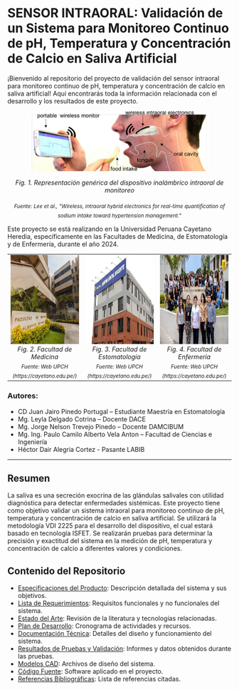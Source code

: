 # SENSOR INTRAORAL: Validación de un Sistema para Monitoreo Continuo de pH, Temperatura y Concentración de Calcio en Saliva Artificial

¡Bienvenido al repositorio del proyecto de validación del sensor intraoral para monitoreo continuo de pH, temperatura y concentración de calcio en saliva artificial! Aquí encontrarás toda la información relacionada con el desarrollo y los resultados de este proyecto.

<p align="center">
  <img src="images/sensor_reference_1.png" alt="Sensor de Referencia">
</p>
<p align="center"><i>Fig. 1. Representación genérica del dispositivo inalámbrico intraoral de monitoreo</i></p>
<p align="center"><sub><i>Fuente: Lee et al., "Wireless, intraoral hybrid electronics for real-time quantification of sodium intake toward hypertension management."</i></sub></p>

Este proyecto se está realizando en la Universidad Peruana Cayetano Heredia, específicamente en las Facultades de Medicina, de Estomatología y de Enfermería, durante el año 2024.

<table style="width:100%">
  <tr>
    <td align="center">
      <img src="images/facu_medicina.png" alt="Facultad de Medicina" style="height:200px;">
      <br><i>Fig. 2. Facultad de Medicina</i>
      <br><sub><i>Fuente: Web UPCH (https://cayetano.edu.pe/)</i></sub>
    </td>
    <td align="center">
      <img src="images/facu_estomatologia.png" alt="Facultad de Estomatología" style="height:200px;">
      <br><i>Fig. 3. Facultad de Estomatología</i>
      <br><sub><i>Fuente: Web UPCH (https://cayetano.edu.pe/)</i></sub>
    </td>
    <td align="center">
      <img src="images/facu_enfermeria.png" alt="Facultad de Enfermería" style="height:200px;">
      <br><i>Fig. 4. Facultad de Enfermería</i>
      <br><sub><i>Fuente: Web UPCH (https://cayetano.edu.pe/)</i></sub>
    </td>
  </tr>
</table>

### Autores:
- CD Juan Jairo Pinedo Portugal – Estudiante Maestría en Estomatología
- Mg. Leyla Delgado Cotrina – Docente DACE
- Mg. Jorge Nelson Trevejo Pinedo – Docente DAMCIBUM
- Mg. Ing. Paulo Camilo Alberto Vela Anton – Facultad de Ciencias e Ingeniería
- Héctor Dair Alegria Cortez - Pasante LABIB

---

## Resumen
La saliva es una secreción exocrina de las glándulas salivales con utilidad diagnóstica para detectar enfermedades sistémicas. Este proyecto tiene como objetivo validar un sistema intraoral para monitoreo continuo de pH, temperatura y concentración de calcio en saliva artificial. Se utilizará la metodología VDI 2225 para el desarrollo del dispositivo, el cual estará basado en tecnología ISFET. Se realizarán pruebas para determinar la precisión y exactitud del sistema en la medición de pH, temperatura y concentración de calcio a diferentes valores y condiciones.

## Contenido del Repositorio
- [Especificaciones del Producto](Documentación/Especificacion_Producto.md): Descripción detallada del sistema y sus objetivos.
- [Lista de Requerimientos](Documentación/Lista_Requerimientos.md): Requisitos funcionales y no funcionales del sistema.
- [Estado del Arte](Documentación/Estado_Arte.md): Revisión de la literatura y tecnologías relacionadas.
- [Plan de Desarrollo](Documentación/Plan_Desarrollo.md): Cronograma de actividades y recursos.
- [Documentación Técnica](Documentación/Documentacion_Tecnica.md): Detalles del diseño y funcionamiento del sistema.
- [Resultados de Pruebas y Validación](Documentación/Resultados_Pruebas_Validacion.md): Informes y datos obtenidos durante las pruebas.
- [Modelos CAD](Documentación/Modelos_CAD.md): Archivos de diseño del sistema.
- [Código Fuente](Documentación/Codigo_Fuente.md): Software aplicado en el proyecto.
- [Referencias Bibliográficas](Documentación/Referencias_Bibliograficas.md): Lista de referencias citadas.
